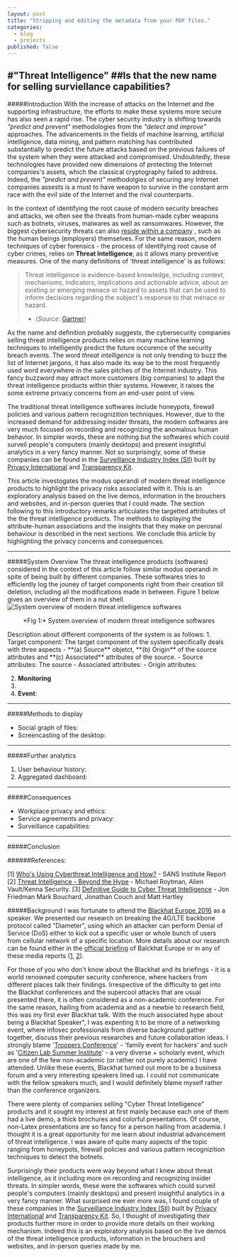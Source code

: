 ```yaml
---
layout: post
title: "Stripping and editing the metadata from your PDF files."
categories: 
  - blog
  - projects
published: false
---
```


#"Threat Intelligence"
##Is that the new name for selling surviellance capabilities?
---




#####Introduction
With the increase of attacks on the Internet and the supporting infrastructure, the efforts to make these systems more secure has also seen a rapid rise. The cyber security industry is shifting towards *"predict and prevent"* methodologies from the *"detect and improve"* approaches. The advancements in the fields of machine learning, artificial intelligence, data mining, and pattern matching has contributed substantially to predict the future attacks based on the previous failures of the system when they were attacked and compromised. Undoubtedly, these technologies have provided new dimensions of protecting the Internet companies's assets, which the classical cryptography failed to address. Indeed, the *"predict and prevent"* methodolgies of securing any Internet companies assests is a must to have weapon to survive in the constant arm race with the evil side of the Internet and the rival  counterparts.

In the context of identifying the root cause of modern security breaches and attacks, we often see the threats from human-made cyber weapons such as  botnets, viruses, malwares as well as ransomwares. However, the biggest cybersecurity threats can also [reside within a company](https://hbr.org/2016/09/the-biggest-cybersecurity-threats-are-inside-your-company) , such as the human beings (employers) themselves. For the same reason, modern techniques of cyber forensics - the process of identifying root cause of cyber crimes, relies on **Threat Intelligence**, as it allows many preventive measures. One of the many definitions of 'threat intelligence' is as follows:
>Threat intelligence is evidence-based knowledge, including context, mechanisms, indicators, implications and actionable advice, about an existing or emerging menace or hazard to assets that can be used to inform decisions regarding the subject's response to that menace or hazard.
> - (*Source*: [Gartner](https://www.gartner.com/doc/2487216/definition-threat-intelligence))

As the name and definition probably suggests, the cybersecurity companies selling threat intelligence products relies on many machine learning techniques to intelligently predict the future occurence of the security breach events. The word *threat intelligence* is not only trending to buzz the list of Internet jargons, it has also made its way be to the most frequently used word everywhere in the sales pitches of the Internet industry. This fancy buzzword may attract more customers (big companies) to adapt the threat intelligence products within thier systems. However, it raises the some extreme privacy concerns from an end-user point of view.

The traditional threat intelligence softwares include honeypots, firewall policies and various pattern recognizition techniques. However, due to the increased demand for addressing insider threats, the modern softwares are very much focused on recording and recognizing the anomalous human behavior. In simpler words, these are nothing but the softwares which could surveil people's computers (mainly desktops) and present insightful analytics in a very fancy manner. Not so surprisingly, some of these companies can be found in the [Surveillance Industry Index (SII)]( https://sii.transparencytoolkit.org) built by [Privacy International](https://privacyinternational.org/) and [Transparency Kit](https://transparencytoolkit.org/).

This article investogates the modus operandi of modern threat intelligence products to highlight the privacy risks associated with it. This is an exploratory analysis based on the live demos, information in the brouchers and websites, and in-person queries that I could made. The section following to this introductory remarks articulates the targetted attributes of the the threat intelligence products. The methods to displaying the attribute-human associations and the insights that they make on perosnal behaviour is described in the next sections. We conclude this article by highlighting the privacy concerns and consequences.

---
#####System Overview
The threat intelligence products (softwares) considered in the context of this article follow similar modus operandi in spite of being built by different companies. These softwares tries to efficiently log the jouney of target components right from their creation till deletion, including all the modifications made in between. Figure 1 below gives an overview of them in a nut shell. 
![System overview of modern threat intelligence softwares](/home/sid/Desktop/Notes/Threat_Intelligence_System_Overview.png)
<p align="center">*Fig 1:* System overview of modern threat intelligence softwares</p>
Description about different components of the system is as follows:
1. Target component: The target component of the system specifically deals with three aspects - **(a) Source** objetct, **(b) Origin** of the source attributes and **(c) Associated** attributes of the source.
	- Source attributes: The source 
	- Associated attributes:
	- Origin attributes:

2. **Monitoring**
3.  
4. **Event**:






---

#####Methods to display
- Social graph of files:
- Screencasting of the desktop:
---
#####Further analytics
1. User behaviour history:
2. Aggregated dashboard:
---
#####Consequences
- Workplace privacy and ethics:
- Service agreements and privacy:
- Surveillance capabilities:
---
#####Conclusion



######References:

[1] [Who's Using Cyberthreat Intelligence and How?](https://www.sans.org/reading-room/whitepapers/analyst/cyberthreat-intelligence-how-35767) - SANS Institute Report
[2] [Threat Intelligence - Beyond the Hype](https://www.alienvault.com/blogs/security-essentials/threat-intelligence-definitions) - Michael Roytman, Alien Vault/Kenna Security.
[3] [Definitive Guide to Cyber Threat Intelligence](https://cryptome.org/2015/09/cti-guide.pdf) - Jon Friedman Mark Bouchard, Jonathan Couch and Matt Hartley


#####Background
I was fortunate to attend the [Blackhat Europe 2016](https://www.blackhat.com/eu-16/) as a speaker. We presented our research on breaking the 4G/LTE backbone protocol called "Diameter", using which an attacker can perform Denial of Service (DoS) either to kick out a specific user or whole bunch of users from cellular network of a specific location. More details about our research can be found either in the [official briefing](https://www.blackhat.com/eu-16/briefings.html#detach-me-not-dos-attacks-against-4g-cellular-users-worldwide-from-your-desk)  of Balckhat Europe or in any of these media reports ([1](https://www.cyberscoop.com/4g-lte-protocols-used-smarthphones-can-hacked-researchers-found/), [2](http://www.darkreading.com/mobile/4g-cellular-networks-at-risk-of-dos-attacks/d/d-id/1327422)).

For those of you who don't know about the Blackhat and its briefings - it is a world renowned computer security conference, where hackers from different places talk their findings. Irrespective of the difficulty to get into the Blackhat conferences and the supercool attacks that are usual presented there, it is often considered as a non-academic conference. For the same reason, hailing from academia and as a newbie to research field, this was my first ever Blackhat talk. With the much associated hype about being a Blackhat Speaker", I was expenting it to be more of a networking event, where infosec professionals from diverse background gather together, discuss their previous researches and future collaboration ideas. I strongly blame  '[Troopers Conference](http://troopers.de/)' - 'family event for hackers' and  such as '[Citizen Lab Summer Institute](https://citizenlab.org/summerinstitute/)' - a very diverse + scholarly event, which are one of the few non-academic (or rather not purely academic) I have attended. Unlike these events, Blackhat turned out more to be a business forum and a very interesting speakers lined up. I could not communicate with the fellow speakers much, and I would definitely blame myself rather than the conference organizers.

There were plenty of companies selling "Cyber Threat Intelligence" products and it sought my interest at first mainly because each one of them had a live demo, a thick brochures and colorful presentations. Of course, non-Latex presentations are so fancy for a person hailing from academia. I thought it is a great opportunity for me learn about industrial advancement of threat intelligence. I was aware of quite many aspects of the topic ranging from honeypots, firewall policies and various pattern recognizition techniques to detect the botnets.

Surprisingly their products were way beyond what I knew about threat intelligence, as it including more on recording and recognizing insider threats. In simpler words, these were the softwares which could surveil people's computers (mainly desktops) and present insightful analytics in a very fancy manner. What surprised me ever more was, I found couple of these companies in the [Surveillance Industry Index (SII)]( https://sii.transparencytoolkit.org/search?utf8=%E2%9C%93&q=nuix) built by [Privacy International](https://privacyinternational.org/) and [Transparency Kit](https://transparencytoolkit.org/). So, I thought of investigating their products further more in order to provide more details on their working mechanism. Indeed this is an exploratory analysis based on the live demos of the threat intelligence products, information in the brouchers and websites, and in-person queries made by me.

